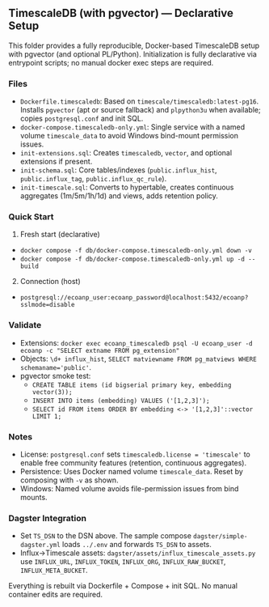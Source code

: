 ## TimescaleDB (with pgvector) — Declarative Setup

This folder provides a fully reproducible, Docker-based TimescaleDB setup with pgvector (and optional PL/Python). Initialization is fully declarative via entrypoint scripts; no manual docker exec steps are required.

### Files
- `Dockerfile.timescaledb`: Based on `timescale/timescaledb:latest-pg16`. Installs `pgvector` (apt or source fallback) and `plpython3u` when available; copies `postgresql.conf` and init SQL.
- `docker-compose.timescaledb-only.yml`: Single service with a named volume `timescale_data` to avoid Windows bind-mount permission issues.
- `init-extensions.sql`: Creates `timescaledb`, `vector`, and optional extensions if present.
- `init-schema.sql`: Core tables/indexes (`public.influx_hist`, `public.influx_tag`, `public.influx_qc_rule`).
- `init-timescale.sql`: Converts to hypertable, creates continuous aggregates (1m/5m/1h/1d) and views, adds retention policy.

### Quick Start
1) Fresh start (declarative)
- `docker compose -f db/docker-compose.timescaledb-only.yml down -v`
- `docker compose -f db/docker-compose.timescaledb-only.yml up -d --build`

2) Connection (host)
- `postgresql://ecoanp_user:ecoanp_password@localhost:5432/ecoanp?sslmode=disable`

### Validate
- Extensions: `docker exec ecoanp_timescaledb psql -U ecoanp_user -d ecoanp -c "SELECT extname FROM pg_extension"`
- Objects: `\d+ influx_hist`, `SELECT matviewname FROM pg_matviews WHERE schemaname='public'`.
- pgvector smoke test:
  - `CREATE TABLE items (id bigserial primary key, embedding vector(3));`
  - `INSERT INTO items (embedding) VALUES ('[1,2,3]');`
  - `SELECT id FROM items ORDER BY embedding <-> '[1,2,3]'::vector LIMIT 1;`

### Notes
- License: `postgresql.conf` sets `timescaledb.license = 'timescale'` to enable free community features (retention, continuous aggregates).
- Persistence: Uses Docker named volume `timescale_data`. Reset by composing with `-v` as shown.
- Windows: Named volume avoids file-permission issues from bind mounts.

### Dagster Integration
- Set `TS_DSN` to the DSN above. The sample compose `dagster/simple-dagster.yml` loads `../.env` and forwards `TS_DSN` to assets.
- Influx→Timescale assets: `dagster/assets/influx_timescale_assets.py` use `INFLUX_URL`, `INFLUX_TOKEN`, `INFLUX_ORG`, `INFLUX_RAW_BUCKET`, `INFLUX_META_BUCKET`.

Everything is rebuilt via Dockerfile + Compose + init SQL. No manual container edits are required.
